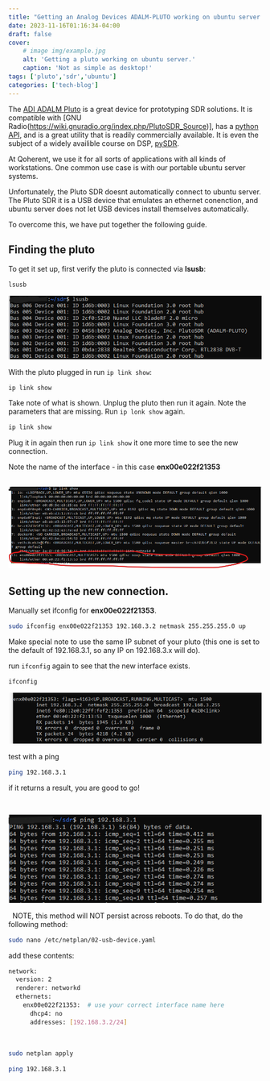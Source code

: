 ```yaml
---
title: "Getting an Analog Devices ADALM-PLUTO working on ubuntu server."
date: 2023-11-16T01:16:34-04:00
draft: false
cover:
    # image img/example.jpg
    alt: 'Getting a pluto working on ubuntu server.'
    caption: 'Not as simple as desktop!'
tags: ['pluto','sdr','ubuntu']
categories: ['tech-blog']
---
```


The [ADI ADALM Pluto](https://wiki.analog.com/university/tools/pluto) is a great device for prototyping SDR solutions. It is compatible with [GNU Radio(https://wiki.gnuradio.org/index.php/PlutoSDR_Source)], has a [python API](https://ez.analog.com/ez-blogs/b/engineerzone-spotlight/posts/using-python-to-control-the-pluto-radio-and-plot-data), and is a great utility that is readily commercially available. It is even the subject of a widely availible course on DSP, [pySDR](https://pysdr.org/content/pluto.html).

At Qoherent, we use it for all sorts of applications with all kinds of workstations. One common use case is with our portable ubuntu server systems.

Unfortunately, the Pluto SDR doesnt automatically connect to ubuntu server. The Pluto SDR it is a USB device that emulates an ethernet conenction, and ubuntu server does not let USB devices install themselves automatically.

To overcome this, we have put together the following guide.

## Finding the pluto

To get it set up, first verify the pluto is connected via **lsusb**:

```bash
lsusb
```

 ![](images/11_23_pluto_ubuntu_0.png)

With the pluto plugged in run ```ip link show```:

```bash
ip link show
```

Take note of what is shown. Unplug the pluto then run it again. Note the parameters that are missing. Run ```ip lonk show``` again.

```bash
ip link show
```

Plug it in again then run ```ip link show``` it one more time to see the new connection.

Note the name of the interface - in this case **enx00e022f21353**

  ![](images/11_23_pluto_ubuntu_1.png)

## Setting up the new connection.

Manually set ifconfig for **enx00e022f21353**.

```bash
sudo ifconfig enx00e022f21353 192.168.3.2 netmask 255.255.255.0 up
```
Make special note to use the same IP subnet of your pluto (this one is set to the default of 192.168.3.1, so any IP on 192.168.3.x will do).

run ```ifconfig``` again to see that the new interface exists.

```bash
ifconfig
```

 ![](images/11_23_pluto_ubuntu_2.png)

test with a ping

```bash
ping 192.168.3.1
```

if it returns a result, you are good to go!

 

 ![](images/11_23_pluto_ubuntu_3.png)

 
NOTE, this method will NOT persist across reboots. To do that, do the following method:


```bash
sudo nano /etc/netplan/02-usb-device.yaml
```
add these contents:
 

```bash
network:
  version: 2
  renderer: networkd
  ethernets:
    enx00e022f21353:  # use your correct interface name here
      dhcp4: no
      addresses: [192.168.3.2/24]
```

 

```bash
sudo netplan apply
```

```bash
ping 192.168.3.1
```

 